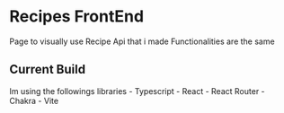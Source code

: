 # Recipes FrontEnd  

Page to visually use Recipe Api that i made
Functionalities are the same

## Current Build
Im using the followings libraries
    - Typescript
    - React
    - React Router
    - Chakra
    - Vite